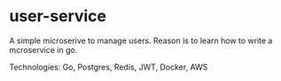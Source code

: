 # user-service

A simple microserive to manage users. Reason is to learn how to write a mcroservice in go.

Technologies: Go, Postgres, Redis, JWT, Docker, AWS
